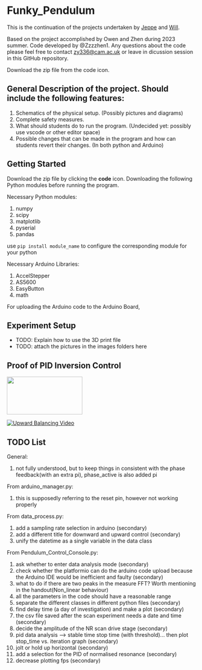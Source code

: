 # Funky_Pendulum

This is the continuation of the projects undertaken by [Jeppe](https://github.com/JeppeKlitgaard/CartER/) and [Will](https://github.com/will-hd/CartER).

Based on the project accomplished by Owen and Zhen during 2023 summer. Code developed by @Zzzzhen1. 
Any questions about the code please feel free to contact zy336@cam.ac.uk or leave in
dicussion session in this GitHub repository.

Download the zip file from the code icon. 
 
## General Description of the project. Should include the following features:

1. Schematics of the physical setup. (Possibly pictures and diagrams)
2. Complete safety measures.
3. What should students do to run the program. (Undecided yet: possibly use vscode or other editor space)
4. Possible changes that can be made in the program and how can students revert their changes. (In both python and Arduino)

## Getting Started

Download the zip file by clicking the **code** icon. Downloading the following Python modules before running the program.

Necessary Python modules:
1. numpy
2. scipy
3. matplotlib
4. pyserial
5. pandas

use `pip install module_name` to configure the corresponding module for your python

Necessary Arduino Libraries:
1. AccelStepper
2. AS5600
3. EasyButton
4. math

For uploading the Arduino code to the Arduino Board, 

## Experiment Setup

- TODO: Explain how to use the 3D print file
- TODO: attach the pictures in the images folders here

## Proof of PID Inversion Control

[<img src = "https://github.com/Zzzzhen1/Funky_Pendulum/blob/image_branch(protected)/image/CartER_1.jpg" width = "200" height = "100">](https://youtu.be/JiOYI30tvMM)

[![Upward Balancing Video](https://github.com/Zzzzhen1/Funky_Pendulum/blob/image_branch(protected)/image/CartER_2.jpg)](https://youtu.be/XKwGB6jRk7I)

## TODO List
General:
1. not fully understood, but to keep things in consistent with the 
phase feedback(with an extra pi), phase_active is also added pi

From arduino_manager.py:
1. this is supposedly referring to the reset pin, however not working properly

From data_process.py:
1. add a sampling rate selection in arduino (secondary)
2. add a different title for downward and upward control (secondary)
3. unify the datetime as a single variable in the data class

From Pendulum_Control_Console.py:
1. ask whether to enter data analysis mode (secondary)
2. check whether the platformio can do the arduino code upload because the Arduino IDE would be inefficient and faulty (secondary)
3. what to do if there are two peaks in the measure FFT? Worth mentioning in the handout(Non_linear behaviour)
4. all the parameters in the code should have a reasonable range
5. separate the different classes in different python files (secondary)
6. find delay time (a day of investigation) and make a plot (secondary)
7. the csv file saved after the scan experiment needs a date and time (secondary)
8. decide the amplitude of the NR scan drive stage (secondary)
9. pid data analysis --> stable time stop time (with threshold)... then plot stop_time vs. iteration graph (secondary)
10. jolt or hold up horizontal (secondary)
11. add a selection for the PID of normalised resonance (secondary)
12. decrease plotting fps (secondary)

